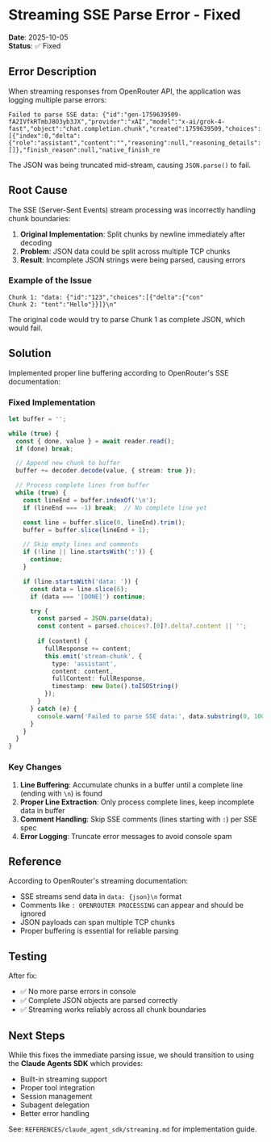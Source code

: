 # Streaming SSE Parse Error - Fixed

**Date**: 2025-10-05  
**Status**: ✅ Fixed

## Error Description

When streaming responses from OpenRouter API, the application was logging multiple parse errors:

```
Failed to parse SSE data: {"id":"gen-1759639509-fA2IVfkRTmbJ8O3yb3JX","provider":"xAI","model":"x-ai/grok-4-fast","object":"chat.completion.chunk","created":1759639509,"choices":[{"index":0,"delta":{"role":"assistant","content":"","reasoning":null,"reasoning_details":[]},"finish_reason":null,"native_finish_re
```

The JSON was being truncated mid-stream, causing `JSON.parse()` to fail.

## Root Cause

The SSE (Server-Sent Events) stream processing was incorrectly handling chunk boundaries:

1. **Original Implementation**: Split chunks by newline immediately after decoding
2. **Problem**: JSON data could be split across multiple TCP chunks
3. **Result**: Incomplete JSON strings were being parsed, causing errors

### Example of the Issue

```
Chunk 1: "data: {"id":"123","choices":[{"delta":{"con"
Chunk 2: "tent":"Hello"}}]}\n"
```

The original code would try to parse Chunk 1 as complete JSON, which would fail.

## Solution

Implemented proper line buffering according to OpenRouter's SSE documentation:

### Fixed Implementation

```typescript
let buffer = '';

while (true) {
  const { done, value } = await reader.read();
  if (done) break;

  // Append new chunk to buffer
  buffer += decoder.decode(value, { stream: true });

  // Process complete lines from buffer
  while (true) {
    const lineEnd = buffer.indexOf('\n');
    if (lineEnd === -1) break;  // No complete line yet

    const line = buffer.slice(0, lineEnd).trim();
    buffer = buffer.slice(lineEnd + 1);

    // Skip empty lines and comments
    if (!line || line.startsWith(':')) {
      continue;
    }

    if (line.startsWith('data: ')) {
      const data = line.slice(6);
      if (data === '[DONE]') continue;

      try {
        const parsed = JSON.parse(data);
        const content = parsed.choices?.[0]?.delta?.content || '';
        
        if (content) {
          fullResponse += content;
          this.emit('stream-chunk', {
            type: 'assistant',
            content: content,
            fullContent: fullResponse,
            timestamp: new Date().toISOString()
          });
        }
      } catch (e) {
        console.warn('Failed to parse SSE data:', data.substring(0, 100));
      }
    }
  }
}
```

### Key Changes

1. **Line Buffering**: Accumulate chunks in a buffer until a complete line (ending with `\n`) is found
2. **Proper Line Extraction**: Only process complete lines, keep incomplete data in buffer
3. **Comment Handling**: Skip SSE comments (lines starting with `:`) per SSE spec
4. **Error Logging**: Truncate error messages to avoid console spam

## Reference

According to OpenRouter's streaming documentation:
- SSE streams send data in `data: {json}\n` format
- Comments like `: OPENROUTER PROCESSING` can appear and should be ignored
- JSON payloads can span multiple TCP chunks
- Proper buffering is essential for reliable parsing

## Testing

After fix:
- ✅ No more parse errors in console
- ✅ Complete JSON objects are parsed correctly
- ✅ Streaming works reliably across all chunk boundaries

## Next Steps

While this fixes the immediate parsing issue, we should transition to using the **Claude Agents SDK** which provides:
- Built-in streaming support
- Proper tool integration
- Session management
- Subagent delegation
- Better error handling

See: `REFERENCES/claude_agent_sdk/streaming.md` for implementation guide.
